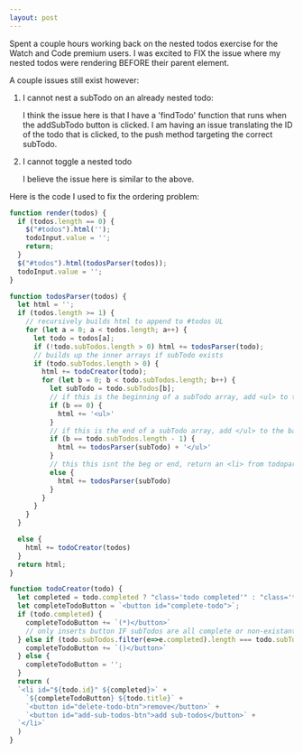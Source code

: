 ```yaml
---
layout: post
---
```

Spent a couple hours working back on the nested todos exercise for the Watch and Code premium users. I was excited to FIX the issue where my nested todos were rendering BEFORE their parent element.
<!--more-->

A couple issues still exist however:

1. I cannot nest a subTodo on an already nested todo:

   I think the issue here is that I have a 'findTodo' function that runs when the addSubTodo button is clicked. I am having an issue translating the ID of the todo that is clicked, to the push method targeting the correct subTodo.

2. I cannot toggle a nested todo

   I believe the issue here is similar to the above.

Here is the code I used to fix the ordering problem:

```javascript
function render(todos) {
  if (todos.length == 0) {
    $("#todos").html('');
    todoInput.value = '';
    return;
  }
  $("#todos").html(todosParser(todos));
  todoInput.value = '';
}

function todosParser(todos) {
  let html = '';
  if (todos.length >= 1) {
    // recursively builds html to append to #todos UL
    for (let a = 0; a < todos.length; a++) {
      let todo = todos[a];
      if (!todo.subTodos.length > 0) html += todosParser(todo);
      // builds up the inner arrays if subTodo exists
      if (todo.subTodos.length > 0) {
        html += todoCreator(todo);
        for (let b = 0; b < todo.subTodos.length; b++) {
          let subTodo = todo.subTodos[b];
          // if this is the beginning of a subTodo array, add <ul> to the front
          if (b == 0) {
            html += '<ul>'
          }
          // if this is the end of a subTodo array, add </ul> to the back
          if (b == todo.subTodos.length - 1) {
            html += todosParser(subTodo) + '</ul>'
          }
          // this this isnt the beg or end, return an <li> from todoparser
          else {
            html += todosParser(subTodo)
          }
        }
      }
    }
  }

  else {
    html += todoCreator(todos)
  }
  return html;
}

function todoCreator(todo) {
  let completed = todo.completed ? "class='todo completed'" : "class='todo'"
  let completeTodoButton = `<button id="complete-todo">`;
  if (todo.completed) {
    completeTodoButton += `(*)</button>`
    // only inserts button IF subTodos are all complete or non-existant
  } else if (todo.subTodos.filter(e=>e.completed).length === todo.subTodos.length) {
    completeTodoButton += `()</button>`
  } else {
    completeTodoButton = '';
  }
  return (
  `<li id="${todo.id}" ${completed}>` +
    `${completeTodoButton} ${todo.title}` +
    `<button id="delete-todo-btn">remove</button>` +
    `<button id="add-sub-todos-btn">add sub-todos</button>` +
  `</li>`
  )
}
```

